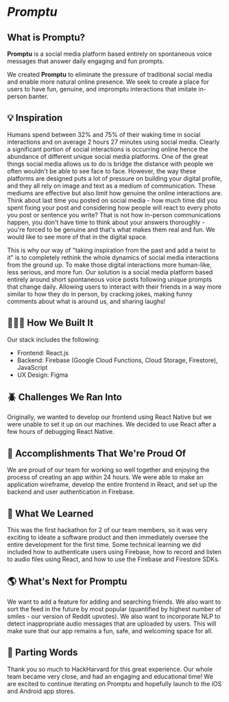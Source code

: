 # *Promptu*
## What is Promptu?

**Promptu** is a social media platform based entirely on spontaneous voice messages that answer daily engaging and fun prompts.

We created **Promptu** to eliminate the pressure of traditional social media and enable more natural online presence. We seek to create a place for users to have fun, genuine, and impromptu interactions that imitate in-person banter.

## 💡 Inspiration
Humans spend between 32% and 75% of their waking time in social interactions and on average 2 hours 27 minutes using social media. Clearly a significant portion of social interactions is occurring online hence the abundance of different unique social media platforms. One of the great things social media allows us to do is bridge the distance with people we often wouldn't be able to see face to face. However, the way these platforms are designed puts a lot of pressure on building your digital profile, and they all rely on image and text as a medium of communication. These mediums are effective but also limit how genuine the online interactions are. Think about last time you posted on social media - how much time did you spent fixing your post and considering how people will react to every photo you post or sentence you write? That is not how in-person communications happen, you don't have time to think about your answers thoroughly - you're forced to be genuine and that's what makes them real and fun. We would like to see more of that in the digital space. 

This is why our way of "taking inspiration from the past and add a twist to it" is to completely rethink the whole dynamics of social media interactions from the ground up. To make those digital interactions more human-like, less serious, and more fun. Our solution is a social media platform based entirely around short spontaneous voice posts following unique prompts that change daily. Allowing users to interact with their friends in a way more similar to how they do in person, by cracking jokes, making funny comments about what is around us, and sharing laughs! 

## 👩🏻‍💻 How We Built It

Our stack includes the following:

- Frontend: React.js
- Backend: Firebase (Google Cloud Functions, Cloud Storage, Firestore), JavaScript
- UX Design: Figma

## 🪲 Challenges We Ran Into 

Originally, we wanted to develop our frontend using React Native but we were unable to set it up on our machines. We decided to use React after a few hours of debugging React Native.

## 👏 Accomplishments That We're Proud Of

We are proud of our team for working so well together and enjoying the process of creating an app within 24 hours. We were able to make an application wireframe, develop the entire frontend in React, and set up the backend and user authentication in Firebase.

## 🔖 What We Learned

This was the first hackathon for 2 of our team members, so it was very exciting to ideate a software product and then immediately oversee the entire development for the first time. Some technical learning we did included how to authenticate users using Firebase, how to record and listen to audio files using React, and how to use the Firebase and Firestore SDKs.

## 🌎 What's Next for Promptu

We want to add a feature for adding and searching friends. We also want to sort the feed in the future by most popular (quantified by highest number of smiles - our version of Reddit upvotes).
We also want to incorporate NLP to detect inappropriate audio messages that are uploaded by users. This will make sure that our app remains a fun, safe, and welcoming space for all.

## 🤝 Parting Words

Thank you so much to HackHarvard for this great experience. Our whole team became very close, and had an engaging and educational time! We are excited to continue iterating on Promptu and hopefully launch to the iOS and Android app stores.
